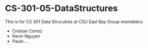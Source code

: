 # CS-301-05-DataStructures
This is for CS 301 Data Strucutres at CSU East Bay 
Group memebers:
- Cristian Cortez
- Kevin Nguyen
- Paulo ...
